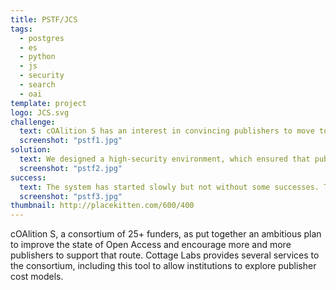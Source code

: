 ```yaml
---
title: PSTF/JCS
tags:
  - postgres
  - es
  - python
  - js
  - security
  - search
  - oai
template: project
logo: JCS.svg
challenge:
  text: cOAlition S has an interest in convincing publishers to move to Open Access models of publishing.  To enable institutions to make more informed decisions during negotiations with publishers over Open Access agreements, the coalition wanted to encourage publishers to share information about their cost models.  This is a substantial challenge in its own right, and one that the coalition has taken on.  Cottage Labs job here was to build a system sufficiently trustworthy to the publishers that they woud be comfortable sharing data that could lead to competition law issues if shared too widely, while at the same time building tools that are actually useful to institutions.
  screenshot: "pstf1.jpg"
solution:
  text: We designed a high-security environment, which ensured that publishers could not accidentally or intentionally gain access to each other's data.  We then designed tools to allow institutional users to access the aggregated data and support data comparisons.  We also designed and built an account approval workflow which allows the coalition team to adequately review and manage the users, and to ensure that they agree to the legal terms required to enable access to the data.
  screenshot: "pstf2.jpg"
success:
  text: The system has started slowly but not without some successes. The security model has made it so that publishers are at least willing to interact with the system.  Meanwhile the tools for end users have been seen as broadly useful, and we continue to discuss with the stakeholders further data or analytics that we can provide.
  screenshot: "pstf3.jpg"
thumbnail: http://placekitten.com/600/400
---
```


cOAlition S, a consortium of 25+ funders, as put together an ambitious plan to improve the state of Open Access and encourage more and more publishers to support that route.  Cottage Labs provides several services to the consortium, including this tool to allow institutions to explore publisher cost models.